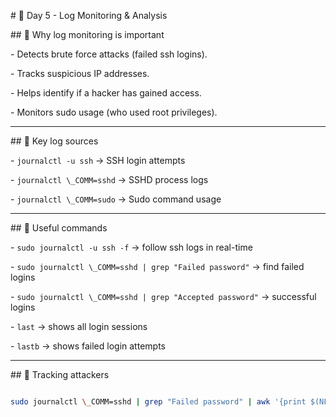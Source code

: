 \# 📘 Day 5 - Log Monitoring \& Analysis



\## 🔹 Why log monitoring is important

\- Detects brute force attacks (failed ssh logins).

\- Tracks suspicious IP addresses.

\- Helps identify if a hacker has gained access.

\- Monitors sudo usage (who used root privileges).



---



\## 🔹 Key log sources

\- `journalctl -u ssh` → SSH login attempts

\- `journalctl \_COMM=sshd` → SSHD process logs

\- `journalctl \_COMM=sudo` → Sudo command usage



---



\## 🔹 Useful commands

\- `sudo journalctl -u ssh -f` → follow ssh logs in real-time

\- `sudo journalctl \_COMM=sshd | grep "Failed password"` → find failed logins

\- `sudo journalctl \_COMM=sshd | grep "Accepted password"` → successful logins

\- `last` → shows all login sessions

\- `lastb` → shows failed login attempts



---



\## 🔹 Tracking attackers

```bash

sudo journalctl \_COMM=sshd | grep "Failed password" | awk '{print $(NF-3)}' | sort | uniq -c | sort -nr



